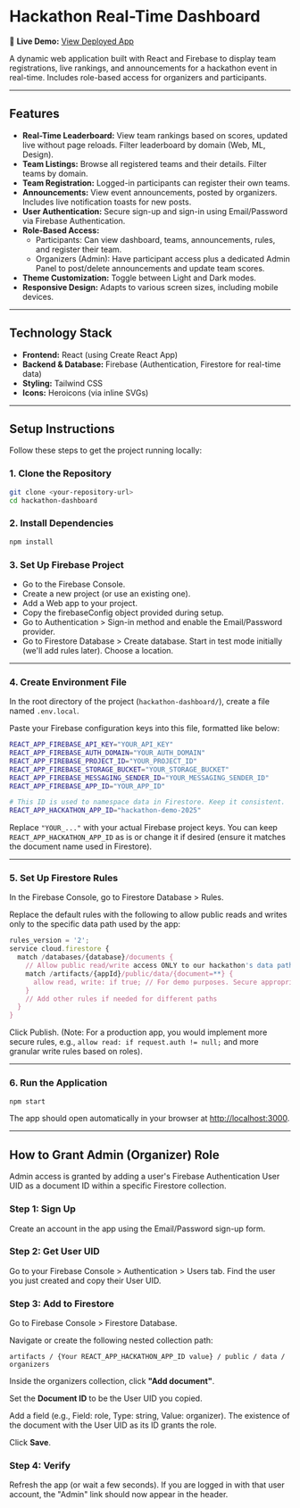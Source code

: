 # Hackathon Real-Time Dashboard

🔗 **Live Demo:** [View Deployed App](https://hacka-dash.vercel.app/)

A dynamic web application built with React and Firebase to display team registrations, live rankings, and announcements for a hackathon event in real-time. Includes role-based access for organizers and participants.

---

## Features

- **Real-Time Leaderboard:** View team rankings based on scores, updated live without page reloads. Filter leaderboard by domain (Web, ML, Design).
- **Team Listings:** Browse all registered teams and their details. Filter teams by domain.
- **Team Registration:** Logged-in participants can register their own teams.
- **Announcements:** View event announcements, posted by organizers. Includes live notification toasts for new posts.
- **User Authentication:** Secure sign-up and sign-in using Email/Password via Firebase Authentication.
- **Role-Based Access:**
  - Participants: Can view dashboard, teams, announcements, rules, and register their team.
  - Organizers (Admin): Have participant access plus a dedicated Admin Panel to post/delete announcements and update team scores.
- **Theme Customization:** Toggle between Light and Dark modes.
- **Responsive Design:** Adapts to various screen sizes, including mobile devices.

---

## Technology Stack

- **Frontend:** React (using Create React App)
- **Backend & Database:** Firebase (Authentication, Firestore for real-time data)
- **Styling:** Tailwind CSS
- **Icons:** Heroicons (via inline SVGs)

---

## Setup Instructions

Follow these steps to get the project running locally:

### 1. Clone the Repository

```bash
git clone <your-repository-url>
cd hackathon-dashboard
````

### 2. Install Dependencies

```bash
npm install
```

### 3. Set Up Firebase Project

* Go to the Firebase Console.
* Create a new project (or use an existing one).
* Add a Web app to your project.
* Copy the firebaseConfig object provided during setup.
* Go to Authentication > Sign-in method and enable the Email/Password provider.
* Go to Firestore Database > Create database. Start in test mode initially (we'll add rules later). Choose a location.

---

### 4. Create Environment File

In the root directory of the project (`hackathon-dashboard/`), create a file named `.env.local`.

Paste your Firebase configuration keys into this file, formatted like below:

```bash
REACT_APP_FIREBASE_API_KEY="YOUR_API_KEY"
REACT_APP_FIREBASE_AUTH_DOMAIN="YOUR_AUTH_DOMAIN"
REACT_APP_FIREBASE_PROJECT_ID="YOUR_PROJECT_ID"
REACT_APP_FIREBASE_STORAGE_BUCKET="YOUR_STORAGE_BUCKET"
REACT_APP_FIREBASE_MESSAGING_SENDER_ID="YOUR_MESSAGING_SENDER_ID"
REACT_APP_FIREBASE_APP_ID="YOUR_APP_ID"

# This ID is used to namespace data in Firestore. Keep it consistent.
REACT_APP_HACKATHON_APP_ID="hackathon-demo-2025"
```

Replace `"YOUR_..."` with your actual Firebase project keys. You can keep `REACT_APP_HACKATHON_APP_ID` as is or change it if desired (ensure it matches the document name used in Firestore).

---

### 5. Set Up Firestore Rules

In the Firebase Console, go to Firestore Database > Rules.

Replace the default rules with the following to allow public reads and writes only to the specific data path used by the app:

```js
rules_version = '2';
service cloud.firestore {
  match /databases/{database}/documents {
    // Allow public read/write access ONLY to our hackathon's data path
    match /artifacts/{appId}/public/data/{document=**} {
      allow read, write: if true; // For demo purposes. Secure appropriately for production.
    }
    // Add other rules if needed for different paths
  }
}
```

Click Publish.
(Note: For a production app, you would implement more secure rules, e.g., `allow read: if request.auth != null;` and more granular write rules based on roles).

---

### 6. Run the Application

```bash
npm start
```

The app should open automatically in your browser at [http://localhost:3000](http://localhost:3000).

---

## How to Grant Admin (Organizer) Role

Admin access is granted by adding a user's Firebase Authentication User UID as a document ID within a specific Firestore collection.

### Step 1: Sign Up

Create an account in the app using the Email/Password sign-up form.

### Step 2: Get User UID

Go to your Firebase Console > Authentication > Users tab. Find the user you just created and copy their User UID.

### Step 3: Add to Firestore

Go to Firebase Console > Firestore Database.

Navigate or create the following nested collection path:

```
artifacts / {Your REACT_APP_HACKATHON_APP_ID value} / public / data / organizers
```

Inside the organizers collection, click **"Add document"**.

Set the **Document ID** to be the User UID you copied.

Add a field (e.g., Field: role, Type: string, Value: organizer).
The existence of the document with the User UID as its ID grants the role.

Click **Save**.

### Step 4: Verify

Refresh the app (or wait a few seconds).
If you are logged in with that user account, the "Admin" link should now appear in the header.